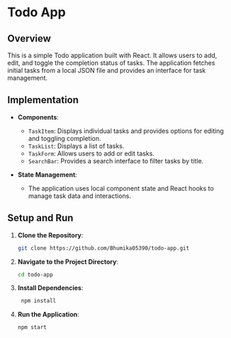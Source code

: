 # Todo App

## Overview

This is a simple Todo application built with React. It allows users to add, edit, and toggle the completion status of tasks. The application fetches initial tasks from a local JSON file and provides an interface for task management.

## Implementation

- **Components**:
  - `TaskItem`: Displays individual tasks and provides options for editing and toggling completion.
  - `TaskList`: Displays a list of tasks.
  - `TaskForm`: Allows users to add or edit tasks.
  - `SearchBar`: Provides a search interface to filter tasks by title.

- **State Management**:
  - The application uses local component state and React hooks to manage task data and interactions.

## Setup and Run

1. **Clone the Repository**:
   ```bash
   git clone https://github.com/Bhumika05390/todo-app.git
2. **Navigate to the Project Directory**:
   ```bash
   cd todo-app
3. **Install Dependencies**:
   ```bash
    npm install
4. **Run the Application**:
   ```bash
   npm start
